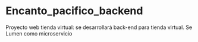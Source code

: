 # Encanto_pacifico_backend
Proyecto web tienda virtual: se desarrollará back-end para tienda virtual. Se Lumen como microservicio

